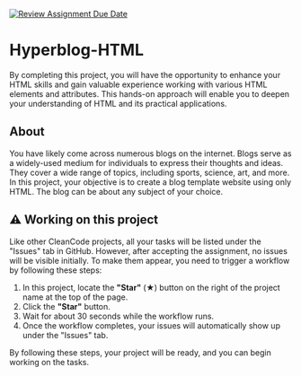 [![Review Assignment Due Date](https://classroom.github.com/assets/deadline-readme-button-22041afd0340ce965d47ae6ef1cefeee28c7c493a6346c4f15d667ab976d596c.svg)](https://classroom.github.com/a/KITOMOgC)
# Hyperblog-HTML
By completing this project, you will have the opportunity to enhance your HTML skills and gain valuable experience working with various HTML elements and attributes. This hands-on approach will enable you to deepen your understanding of HTML and its practical applications.

## About
You have likely come across numerous blogs on the internet. Blogs serve as a widely-used medium for individuals to express their thoughts and ideas. They cover a wide range of topics, including sports, science, art, and more. In this project, your objective is to create a blog template website using only HTML. The blog can be about any subject of your choice.

## ⚠ Working on this project 

Like other CleanCode projects, all your tasks will be listed under the "Issues" tab in GitHub. However, after accepting the assignment, no issues will be visible initially. To make them appear, you need to trigger a workflow by following these steps:
 
1. In this project, locate the **"Star"** (★)  button on the right of the project name at the top of the page.
2. Click the **"Star"**  button.
3. Wait for about 30 seconds while the workflow runs.
4. Once the workflow completes, your issues will automatically show up under the "Issues" tab.

By following these steps, your project will be ready, and you can begin working on the tasks.